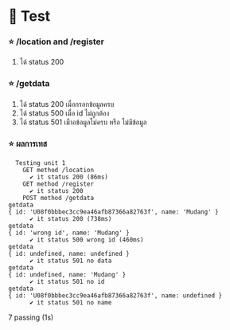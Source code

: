 # 🍁 Test 

### ⭐ /location and /register
1. ได้ status 200

### ⭐ /getdata
1. ได้ status 200 เมื่อกรอกข้อมูลครบ
2. ได้ status 500 เมื่อ id ไม่ถูกต้อง
3. ได้ status 501 เมืาอข้อมูลไม่ครบ หรือ ไม่มีข้อมูล


### ⭐  ผลการเทส
````
  Testing unit 1
    GET method /location
      ✔ it status 200 (86ms)
    GET method /register
      ✔ it status 200
    POST method /getdata
getdata
{ id: 'U08f0bbbec3cc9ea46afb87366a82763f', name: 'Mudang' }
      ✔ it status 200 (738ms)
getdata
{ id: 'wrong id', name: 'Mudang' }
      ✔ it status 500 wrong id (460ms)
getdata
{ id: undefined, name: undefined }
      ✔ it status 501 no data
getdata
{ id: undefined, name: 'Mudang' }
      ✔ it status 501 no id
getdata
{ id: 'U08f0bbbec3cc9ea46afb87366a82763f', name: undefined }
      ✔ it status 501 no name

````
  7 passing (1s)
